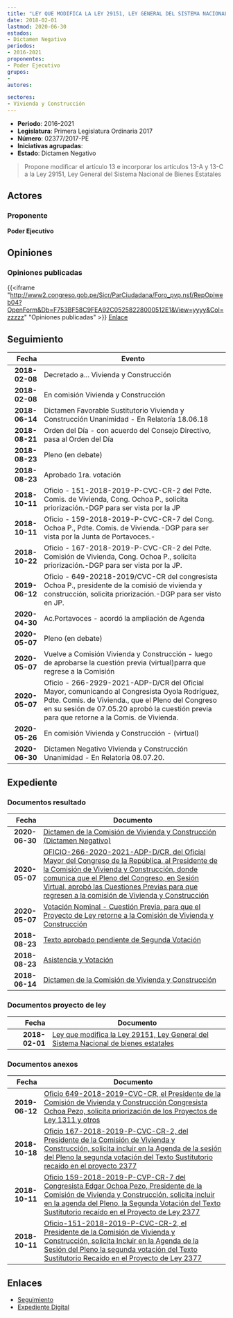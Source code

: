 ```yaml
---
title: "LEY QUE MODIFICA LA LEY 29151, LEY GENERAL DEL SISTEMA NACIONAL DE BIENES ESTATALES"
date: 2018-02-01
lastmod: 2020-06-30
estados:
- Dictamen Negativo
periodos:
- 2016-2021
proponentes:
- Poder Ejecutivo
grupos:
- 
autores:

sectores:
- Vivienda y Construcción
---
```

- **Periodo**: 2016-2021
- **Legislatura**: Primera Legislatura Ordinaria 2017
- **Número**: 02377/2017-PE
- **Iniciativas agrupadas**: 
- **Estado**: Dictamen Negativo

> Propone modificar el artículo 13 e incorporar los artículos 13-A y 13-C a la Ley 29151, Ley General del Sistema Nacional de Bienes Estatales


## Actores

### Proponente

**Poder Ejecutivo**

## Opiniones

### Opiniones publicadas

{{<iframe "http://www2.congreso.gob.pe/Sicr/ParCiudadana/Foro_pvp.nsf/RepOpiweb04?OpenForm&Db=F753BF58C9FEA92C05258228000512E1&View=yyyy&Col=zzzzz" "Opiniones publicadas" >}}
[Enlace](http://www2.congreso.gob.pe/Sicr/ParCiudadana/Foro_pvp.nsf/RepOpiweb04?OpenForm&Db=F753BF58C9FEA92C05258228000512E1&View=yyyy&Col=zzzzz)


## Seguimiento

| Fecha | Evento |
|------:|--------|
| **2018-02-08** | Decretado a... Vivienda y Construcción |
| **2018-02-08** | En comisión Vivienda y Construcción |
| **2018-06-14** | Dictamen Favorable Sustitutorio Vivienda y Construcción Unanimidad - En Relatoría 18.06.18 |
| **2018-08-21** | Orden del Día - con acuerdo del Consejo Directivo, pasa al Orden del Día |
| **2018-08-23** | Pleno (en debate) |
| **2018-08-23** | Aprobado 1ra. votación |
| **2018-10-11** | Oficio - 151-2018-2019-P-CVC-CR-2 del Pdte. Comis. de Vivienda, Cong. Ochoa P., solicita priorización.-DGP para ser vista por la JP |
| **2018-10-11** | Oficio - 159-2018-2019-P-CVC-CR-7 del Cong. Ochoa P., Pdte. Comis. de Vivienda.-DGP para ser vista por la Junta de Portavoces.- |
| **2018-10-22** | Oficio - 167-2018-2019-P-CVC-CR-2 del Pdte. Comisión de Vivienda, Cong. Ochoa P., solicita priorización.-DGP para ser vista por la JP. |
| **2019-06-12** | Oficio - 649-20218-2019/CVC-CR del congresista Ochoa P., presidente de la comisió de vivienda y construcción, solicita priorización.-DGP para ser visto en JP. |
| **2020-04-30** | Ac.Portavoces - acordó la ampliación de Agenda |
| **2020-05-07** | Pleno (en debate) |
| **2020-05-07** | Vuelve a Comisión Vivienda y Construcción - luego de aprobarse la cuestión previa (virtual)parra que regrese a la Comisión |
| **2020-05-07** | Oficio - 266-2929-2021-ADP-D/CR del Oficial Mayor, comunicando al Congresista Oyola Rodríguez, Pdte. Comis. de Vivienda., que el Pleno del Congreso en su sesión de 07.05.20 aprobó la cuestión previa para que retorne a la Comis. de Vivienda. |
| **2020-05-26** | En comisión Vivienda y Construcción - (virtual) |
| **2020-06-30** | Dictamen Negativo Vivienda y Construcción Unanimidad - En Relatoría 08.07.20. |

## Expediente

### Documentos resultado

| Fecha | Documento |
|------:|-----------|
| **2020-06-30** | [Dictamen de la Comisión de Vivienda y Construcción (Dictamen Negativo)](http://www.leyes.congreso.gob.pe/Documentos/2016_2021/Dictamenes/Proyectos_de_Ley/02377DC24MAY20200630.pdf) |
| **2020-05-07** | [OFICIO-266-2020-2021-ADP-D/CR, del Oficial Mayor del Congreso de la República, al Presidente de la Comisión de Vivienda y Construcción, donde comunica que el Pleno del Congreso, en Sesión Virtual, aprobó las Cuestiones Previas para que regresen a la comisión de Vivienda y Construcción](http://www.leyes.congreso.gob.pe/Documentos/2016_2021/Oficios/Oficialia_Mayor/OFICIO-266-2020-2021-ADP-D-CR.pdf) |
| **2020-05-07** | [Votación Nominal - Cuestión Previa, para que el Proyecto de Ley retorne a la Comisión de Vivienda y Construcción](http://www.leyes.congreso.gob.pe/Documentos/2016_2021/Asistencia_y_Votacion/Proyectos_de_Ley/Votacion_Nominal/VNCP02377-20200507.pdf) |
| **2018-08-23** | [Texto aprobado pendiente de Segunda Votación](http://www.leyes.congreso.gob.pe/Documentos/2016_2021/Texto_Aprobado_Pendiente_de_Segunda_Votacion/TAPSV02377_20180618.pdf) |
| **2018-08-23** | [Asistencia y Votación](http://www.leyes.congreso.gob.pe/Documentos/2016_2021/Asistencia_y_Votacion/Proyectos_de_Ley/AV0237720180823.pdf) |
| **2018-06-14** | [Dictamen de la Comisión de Vivienda y Construcción](http://www.leyes.congreso.gob.pe/Documentos/2016_2021/Dictamenes/Proyectos_de_Ley/02377DC24MAY20180614.pdf) |

### Documentos proyecto de ley

| Fecha | Documento |
|------:|-----------|
| **2018-02-01** | [Ley que modifica la Ley 29151, Ley General del Sistema Nacional de bienes estatales](http://www.leyes.congreso.gob.pe/Documentos/2016_2021/Proyectos_de_Ley_y_de_Resoluciones_Legislativas/PL0237720180201.pdf) |

### Documentos anexos

| Fecha | Documento |
|------:|-----------|
| **2019-06-12** | [Oficio 649-2018-2019-CVC-CR, el Presidente de la Comisión de Vivienda y Construcción Congresista Ochoa Pezo, solicita priorización de los Proyectos de Ley 1311 y otros](http://www.leyes.congreso.gob.pe/Documentos/2016_2021/Oficios/Comisiones_Ordinarias/OFICIO-649-2018-2019-CVC-CR.pdf) |
| **2018-10-18** | [Oficio 167-2018-2019-P-CVC-CR-2, del Presidente de la Comisión de Vivienda y Construcción, solicita incluir en la Agenda de la sesión del Pleno la segunda votación del Texto Sustitutorio recaído en el proyecto 2377](http://www.leyes.congreso.gob.pe/Documentos/2016_2021/Oficios/Comisiones_Ordinarias/OFICIO-167-2018-2019-P-CVC-CR-2.pdf) |
| **2018-10-11** | [Oficio 159-2018-2019-P-CVP-CR-7 del Congresista Edgar Ochoa Pezo, Presidente de la Comisión de Vivienda y Construcción, solicita incluir en la agenda del Pleno, la Segunda Votación del Texto Sustitutorio recaído en el Proyecto de Ley 2377](http://www.leyes.congreso.gob.pe/Documentos/2016_2021/Oficios/Comisiones_Ordinarias/OFICIO-159-2018-2019-P-CVC-CR-7.PDF) |
| **2018-10-11** | [Oficio-151-2018-2019-P-CVC-CR-2, el Presidente de la Comisión de Vivienda y Construcción, solicita Incluir en la Agenda de la Sesión del Pleno la segunda votación del Texto Sustitutorio Recaído en el Proyecto de Ley 2377](http://www.leyes.congreso.gob.pe/Documentos/2016_2021/Oficios/Comisiones_Ordinarias/OFICIO-151-2018-2019-P-CVC-CR-2.PDF) |

## Enlaces

- [Seguimiento](http://www2.congreso.gob.pe/Sicr/TraDocEstProc/CLProLey2016.nsf/f7fff46988ca05b1052578e100829cc7/d9c759bdf06cc09e052582280058f6c3?OpenDocument)
- [Expediente Digital](http://www2.congreso.gob.pe/Sicr/TraDocEstProc/CLProLey2016.nsf/f7fff46988ca05b1052578e100829cc7/d9c759bdf06cc09e052582280058f6c3?OpenDocument&Click=05257FB7005EB655.eb71d0cf91d8294e05256cdf006b5706/$Body/0.1C6C)

